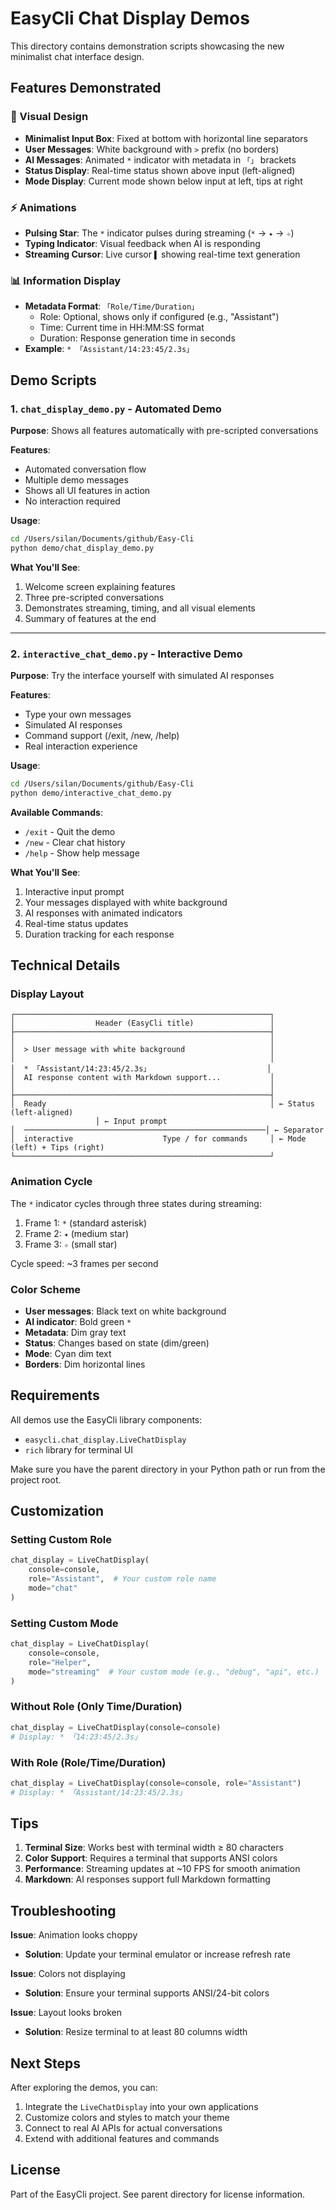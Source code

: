 # EasyCli Chat Display Demos

This directory contains demonstration scripts showcasing the new minimalist chat interface design.

## Features Demonstrated

### 🎨 Visual Design
- **Minimalist Input Box**: Fixed at bottom with horizontal line separators
- **User Messages**: White background with `>` prefix (no borders)
- **AI Messages**: Animated `*` indicator with metadata in `「」` brackets
- **Status Display**: Real-time status shown above input (left-aligned)
- **Mode Display**: Current mode shown below input at left, tips at right

### ⚡ Animations
- **Pulsing Star**: The `*` indicator pulses during streaming (`*` → `✦` → `✧`)
- **Typing Indicator**: Visual feedback when AI is responding
- **Streaming Cursor**: Live cursor `▌` showing real-time text generation

### 📊 Information Display
- **Metadata Format**: `「Role/Time/Duration」`
  - Role: Optional, shows only if configured (e.g., "Assistant")
  - Time: Current time in HH:MM:SS format
  - Duration: Response generation time in seconds
- **Example**: `* 「Assistant/14:23:45/2.3s」`

## Demo Scripts

### 1. `chat_display_demo.py` - Automated Demo
**Purpose**: Shows all features automatically with pre-scripted conversations

**Features**:
- Automated conversation flow
- Multiple demo messages
- Shows all UI features in action
- No interaction required

**Usage**:
```bash
cd /Users/silan/Documents/github/Easy-Cli
python demo/chat_display_demo.py
```

**What You'll See**:
1. Welcome screen explaining features
2. Three pre-scripted conversations
3. Demonstrates streaming, timing, and all visual elements
4. Summary of features at the end

---

### 2. `interactive_chat_demo.py` - Interactive Demo
**Purpose**: Try the interface yourself with simulated AI responses

**Features**:
- Type your own messages
- Simulated AI responses
- Command support (/exit, /new, /help)
- Real interaction experience

**Usage**:
```bash
cd /Users/silan/Documents/github/Easy-Cli
python demo/interactive_chat_demo.py
```

**Available Commands**:
- `/exit` - Quit the demo
- `/new` - Clear chat history
- `/help` - Show help message

**What You'll See**:
1. Interactive input prompt
2. Your messages displayed with white background
3. AI responses with animated indicators
4. Real-time status updates
5. Duration tracking for each response

## Technical Details

### Display Layout
```
┌─────────────────────────────────────────────────────────┐
│                  Header (EasyCli title)                 │
├─────────────────────────────────────────────────────────┤
│                                                         │
│  > User message with white background                   │
│                                                         │
│  * 「Assistant/14:23:45/2.3s」                          │
│  AI response content with Markdown support...           │
│                                                         │
├─────────────────────────────────────────────────────────┤
│  Ready                                                  │ ← Status (left-aligned)
                   │ ← Input prompt
│  ──────────────────────────────────────────────────────│ ← Separator
│  interactive                    Type / for commands     │ ← Mode (left) + Tips (right)
└─────────────────────────────────────────────────────────┘
```

### Animation Cycle
The `*` indicator cycles through three states during streaming:
1. Frame 1: `*` (standard asterisk)
2. Frame 2: `✦` (medium star)
3. Frame 3: `✧` (small star)

Cycle speed: ~3 frames per second

### Color Scheme
- **User messages**: Black text on white background
- **AI indicator**: Bold green `*`
- **Metadata**: Dim gray text
- **Status**: Changes based on state (dim/green)
- **Mode**: Cyan dim text
- **Borders**: Dim horizontal lines

## Requirements

All demos use the EasyCli library components:
- `easycli.chat_display.LiveChatDisplay`
- `rich` library for terminal UI

Make sure you have the parent directory in your Python path or run from the project root.

## Customization

### Setting Custom Role
```python
chat_display = LiveChatDisplay(
    console=console,
    role="Assistant",  # Your custom role name
    mode="chat"
)
```

### Setting Custom Mode
```python
chat_display = LiveChatDisplay(
    console=console,
    role="Helper",
    mode="streaming"  # Your custom mode (e.g., "debug", "api", etc.)
)
```

### Without Role (Only Time/Duration)
```python
chat_display = LiveChatDisplay(console=console)
# Display: * 「14:23:45/2.3s」
```

### With Role (Role/Time/Duration)
```python
chat_display = LiveChatDisplay(console=console, role="Assistant")
# Display: * 「Assistant/14:23:45/2.3s」
```

## Tips

1. **Terminal Size**: Works best with terminal width ≥ 80 characters
2. **Color Support**: Requires a terminal that supports ANSI colors
3. **Performance**: Streaming updates at ~10 FPS for smooth animation
4. **Markdown**: AI responses support full Markdown formatting

## Troubleshooting

**Issue**: Animation looks choppy
- **Solution**: Update your terminal emulator or increase refresh rate

**Issue**: Colors not displaying
- **Solution**: Ensure your terminal supports ANSI/24-bit colors

**Issue**: Layout looks broken
- **Solution**: Resize terminal to at least 80 columns width

## Next Steps

After exploring the demos, you can:
1. Integrate the `LiveChatDisplay` into your own applications
2. Customize colors and styles to match your theme
3. Connect to real AI APIs for actual conversations
4. Extend with additional features and commands

## License

Part of the EasyCli project. See parent directory for license information.
